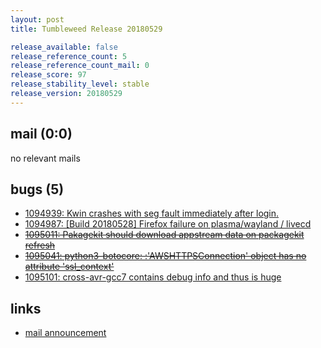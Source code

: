 ```yaml
---
layout: post
title: Tumbleweed Release 20180529

release_available: false
release_reference_count: 5
release_reference_count_mail: 0
release_score: 97
release_stability_level: stable
release_version: 20180529
---
```


## mail (0:0)

no relevant mails

## bugs (5)

<!--more-->

- [1094939: Kwin crashes with seg fault immediately after login.](https://bugzilla.opensuse.org/show_bug.cgi?id=1094939)
- [1094987: \[Build 20180528\] Firefox failure on plasma/wayland / livecd](https://bugzilla.opensuse.org/show_bug.cgi?id=1094987)
- ~~[1095011: Pakagekit should download appstream data on packagekit refresh](https://bugzilla.opensuse.org/show_bug.cgi?id=1095011)~~
- ~~[1095041: python3-botocore: :'AWSHTTPSConnection' object has no attribute 'ssl_context'](https://bugzilla.opensuse.org/show_bug.cgi?id=1095041)~~
- [1095101: cross-avr-gcc7 contains debug info and thus is huge](https://bugzilla.opensuse.org/show_bug.cgi?id=1095101)



## links

- [mail announcement](https://lists.opensuse.org/opensuse-factory/2018-05/msg00519.html)
